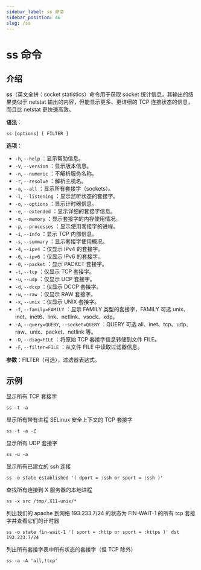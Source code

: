 ```yaml
---
sidebar_label: ss 命令
sidebar_position: 46
slug: /ss
---
```


# ss 命令



## 介绍

**ss**（英文全拼：socket statistics）命令用于获取 socket 统计信息，其输出的结果类似于 netstat 输出的内容，但能显示更多、更详细的 TCP 连接状态的信息，而且比 netstat 更快速高效。

**语法**：

```shell
ss [options] [ FILTER ]
```

**选项**：

- `-h`, `--help` ：显示帮助信息。
- `-V`, `--version` ：显示版本信息。
- `-n`, `--numeric` ：不解析服务名称。
- `-r`, `--resolve` ：解析主机名。
- `-a`, `--all` ：显示所有套接字（sockets）。
- `-l`, `--listening` ：显示监听状态的套接字。
- `-o`, `--options` ：显示计时器信息。
- `-e`, `--extended` ：显示详细的套接字信息。
- `-m`, `--memory` ：显示套接字的内存使用情况。
- `-p`, `--processes` ：显示使用套接字的进程。
- `-i`, `--info` ：显示 TCP 内部信息。
- `-s`, `--summary` ：显示套接字使用概况。
- `-4`, `--ipv4` ：仅显示 IPv4 的套接字。
- `-6`, `--ipv6` ：仅显示 IPv6 的套接字。
- `-0`, `--packet` ：显示 PACKET 套接字。
- `-t`, `--tcp` ：仅显示 TCP 套接字。
- `-u`, `--udp` ：仅显示 UCP 套接字。
- `-d`, `--dccp` ：仅显示 DCCP 套接字。
- `-w`, `--raw` ：仅显示 RAW 套接字。
- `-x`, `--unix` ：仅显示 UNIX 套接字。
- `-f`, `--family=FAMILY` ：显示 FAMILY 类型的套接字，FAMILY 可选 unix、inet、inet6、link、netlink、vsock、xdp。
- `-A`, `--query=QUERY`, `--socket=QUERY` ：QUERY 可选 all、inet、tcp、udp、raw、unix、packet、netlink 等。
- `-D`, `--diag=FILE` ：将原始 TCP 套接字信息转储到文件 FILE。
- `-F`, `--filter=FILE` ：从文件 FILE 中读取过滤器信息。

**参数**：FILTER（可选），过滤器表达式。



## 示例

显示所有 TCP 套接字

```shell
ss -t -a
```

显示所有带有进程 SELinux 安全上下文的 TCP 套接字

```shell
ss -t -a -Z
```

显示所有 UDP 套接字

```shell
ss -u -a
```

显示所有已建立的 ssh 连接

```shell
ss -o state established '( dport = :ssh or sport = :ssh )'
```

查找所有连接到 X 服务器的本地进程

```shell
ss -x src /tmp/.X11-unix/*
```

列出我们的 apache 到网络 193.233.7/24 的状态为 FIN-WAIT-1 的所有 tcp 套接字并查看它们的计时器

```shell
ss -o state fin-wait-1 '( sport = :http or sport = :https )' dst 193.233.7/24
```

列出所有套接字表中所有状态的套接字（但 TCP 除外）

```shell
ss -a -A 'all,!tcp'
```

